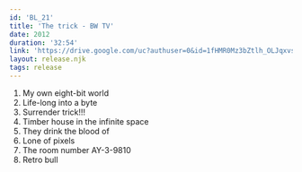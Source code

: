 ```yaml
---
id: 'BL_21'
title: 'The trick - BW TV'
date: 2012
duration: '32:54'
link: 'https://drive.google.com/uc?authuser=0&id=1fHMR0Mz3bZtlh_OLJqxvsEpqkIGxqObp&export=download'
layout: release.njk
tags: release
---
```


01. My own eight-bit world
02. Life-long into a byte
03. Surrender trick!!!
04. Timber house in the infinite space
05. They drink the blood of
06. Lone of pixels
07. The room number AY-3-9810
08. Retro bull